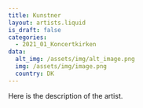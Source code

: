 ```yaml
---
title: Kunstner
layout: artists.liquid
is_draft: false
categories:
  - 2021_01_Koncertkirken
data:
  alt_img: /assets/img/alt_image.png
  img: /assets/img/image.png
  country: DK
---
```


Here is the description of the artist.
